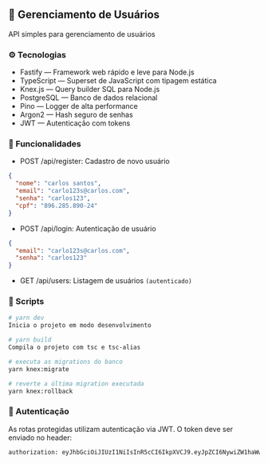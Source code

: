 ## 📘 Gerenciamento de Usuários

API simples para gerenciamento de usuários

### ⚙️ Tecnologias

- Fastify — Framework web rápido e leve para Node.js
- TypeScript — Superset de JavaScript com tipagem estática
- Knex.js — Query builder SQL para Node.js
- PostgreSQL — Banco de dados relacional
- Pino — Logger de alta performance
- Argon2 — Hash seguro de senhas
- JWT — Autenticação com tokens

### 📁 Funcionalidades

- POST /api/register: Cadastro de novo usuário

```json
{
  "nome": "carlos santos",
  "email": "carlo123s@carlos.com", 
  "senha": "carlos123", 
  "cpf": "896.285.890-24"
}
```

- POST /api/login: Autenticação de usuário

```json
{
  "email": "carlo123s@carlos.com", 
  "senha": "carlos123"
}
```

- GET /api/users: Listagem de usuários `(autenticado)`

### 🧪 Scripts

```sh
# yarn dev
Inicia o projeto em modo desenvolvimento

# yarn build
Compila o projeto com tsc e tsc-alias

# executa as migrations do banco
yarn knex:migrate

# reverte a última migration executada
yarn knex:rollback
```

### 🔐 Autenticação

As rotas protegidas utilizam autenticação via JWT. O token deve ser enviado no header:

```sh
authorization: eyJhbGciOiJIUzI1NiIsInR5cCI6IkpXVCJ9.eyJpZCI6NywiZW1haWwiOiJjYXJsbzEyM3NAY2FybG9zLmNvbSIsImlhdCI6MTc0MzM5MDgxOSwiZXhwIjoxNzQzMzk4MDE5fQ.cOmzDXLShXE3fDkxpO8pTfnPYNMIz1V7CWXdbzJjs6c
```

